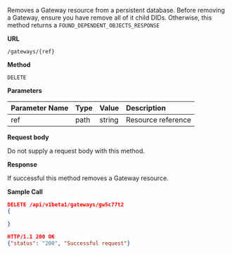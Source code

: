 Removes a Gateway resource from a persistent database. Before removing
a Gateway, ensure you have remove all of it child DIDs. Otherwise,
this method returns a `FOUND_DEPENDENT_OBJECTS_RESPONSE`

**URL**

`/gateways/{ref}`

**Method**

`DELETE`

**Parameters**

| Parameter Name | Type   | Value | Description
| ---  | :--------- |  :--------- |  :--------- |
| ref |  path | string | Resource reference|

**Request body**

Do not supply a request body with this method.

**Response**

If successful this method removes a Gateway resource.

**Sample Call**

```json
DELETE /api/v1beta1/gateways/gw5c77t2
{

}

HTTP/1.1 200 OK
{"status": "200", "Successful request"}
```
